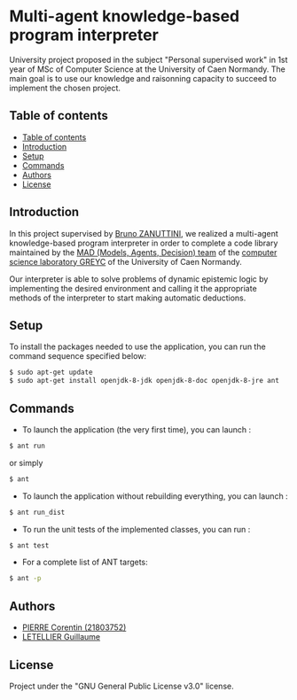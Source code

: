 # Multi-agent knowledge-based program interpreter

University project proposed in the subject "Personal supervised work" in 1st year of MSc of Computer Science at the University of Caen Normandy. The main goal is to use our knowledge and raisonning capacity to succeed to implement the chosen project.

## Table of contents

  - [Table of contents](#table-of-contents)
  - [Introduction](#introduction)
  - [Setup](#setup)
  - [Commands](#commands)
  - [Authors](#authors)
  - [License](#license)

## Introduction
In this project supervised by [Bruno ZANUTTINI](https://zanuttini.users.greyc.fr/), we realized a multi-agent knowledge-based program interpreter in order to complete a code library maintained by the [MAD (Models, Agents, Decision) team](https://www.greyc.fr/en/equipes/mad-2/) of the [computer science laboratory GREYC](https://www.greyc.fr/en/home/) of the University of Caen Normandy. 

Our interpreter is able to solve problems of dynamic epistemic logic by implementing the desired environment and calling it the appropriate methods of the interpreter to start making automatic deductions.

## Setup
To install the packages needed to use the application, you can run the command sequence specified below:
```sh
$ sudo apt-get update
$ sudo apt-get install openjdk-8-jdk openjdk-8-doc openjdk-8-jre ant
```

## Commands
- To launch the application (the very first time), you can launch :
```bash
$ ant run
```
or simply
```bash
$ ant
```
- To launch the application without rebuilding everything, you can launch :
```bash
$ ant run_dist
```

- To run the unit tests of the implemented classes, you can run :
```bash
$ ant test
```

- For a complete list of ANT targets:
```bash
$ ant -p
```

## Authors
- [PIERRE Corentin (21803752)](https://github.com/coco-ia)
- [LETELLIER Guillaume](https://github.com/Guigui14460)

## License
Project under the "GNU General Public License v3.0" license.
